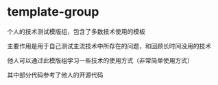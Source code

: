 # template-group
个人的技术测试模版组，包含了多数技术使用的模板

主要作用是用于自己测试主流技术中所存在的问题，和回顾长时间没用的技术

他人可以通过此模版组学习一些技术的使用方式（非常简单使用方式）

其中部分代码参考了他人的开源代码
